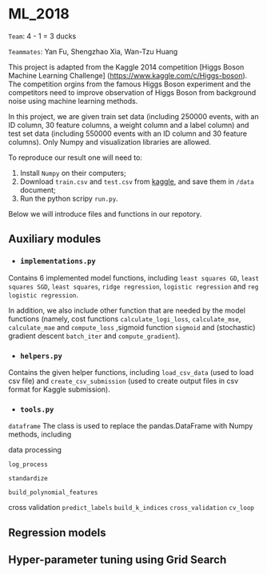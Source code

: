 # ML_2018

`Team`: 4 - 1 = 3 ducks

`Teammates`: Yan Fu, Shengzhao Xia, Wan-Tzu Huang

This project is adapted from the Kaggle 2014 competition [Higgs Boson Machine Learning Challenge] (https://www.kaggle.com/c/Higgs-boson). The competition orgins from the famous Higgs Boson experiment and the competitors need to improve observation of Higgs Boson from background noise using machine learning methods. 

In this project, we are given train set data (including 250000 events, with an ID column, 30 feature columns, a weight column and a label column) and test set data (including 550000 events with an ID column and 30 feature columns). Only Numpy and visualization libraries are allowed. 

To reproduce our result one will need to:

1. Install `Numpy` on their computers;
2. Download `train.csv` and `test.csv` from [kaggle](https://www.kaggle.com/c/epfml18-higgs), and save them in `/data` document;
3. Run the python scripy `run.py`.

Below we will introduce files and functions in our repotory.

## Auxiliary modules

* ### `implementations.py`

Contains 6 implemented model functions, including `least squares GD`, `least squares SGD`, `least squares`, `ridge regression`, `logistic regression` and `reg logistic regression`.

In addition, we also include other function that are needed by the model functions (namely, cost functions `calculate_logi_loss`, `calculate_mse`, `calculate_mae` and `compute_loss` ,sigmoid function `sigmoid` and (stochastic) gradient descent `batch_iter` and `compute_gradient`).

* ### `helpers.py`

Contains the given helper functions, including `load_csv_data` (used to load csv file) and `create_csv_submission` (used to create output files in csv format for Kaggle submission).

* ### `tools.py`

`dataframe` The class is used to replace the pandas.DataFrame with Numpy methods, including 

data processing

`log_process`

`standardize`

`build_polynomial_features`

cross validation
`predict_labels`
`build_k_indices`
`cross_validation`
`cv_loop`

## Regression models

## Hyper-parameter tuning using Grid Search
